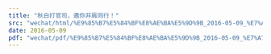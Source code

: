 ```yaml
---
title: "秋白打官司，邀你并肩同行！"
src: "wechat/html/%E9%85%B7%E5%84%BF%E8%AE%BA%E5%9D%9B_2016-05-09_%E7%A7%8B%E7%99%BD%E6%89%93%E5%AE%98%E5%8F%B8%EF%BC%8C%E9%82%80%E4%BD%A0%E5%B9%B6%E8%82%A9%E5%90%8C%E8%A1%8C%EF%BC%81.html"
date: 2016-05-09
pdf: "wechat/pdf/%E9%85%B7%E5%84%BF%E8%AE%BA%E5%9D%9B_2016-05-09_%E7%A7%8B%E7%99%BD%E6%89%93%E5%AE%98%E5%8F%B8%EF%BC%8C%E9%82%80%E4%BD%A0%E5%B9%B6%E8%82%A9%E5%90%8C%E8%A1%8C%EF%BC%81.pdf"
---
```

